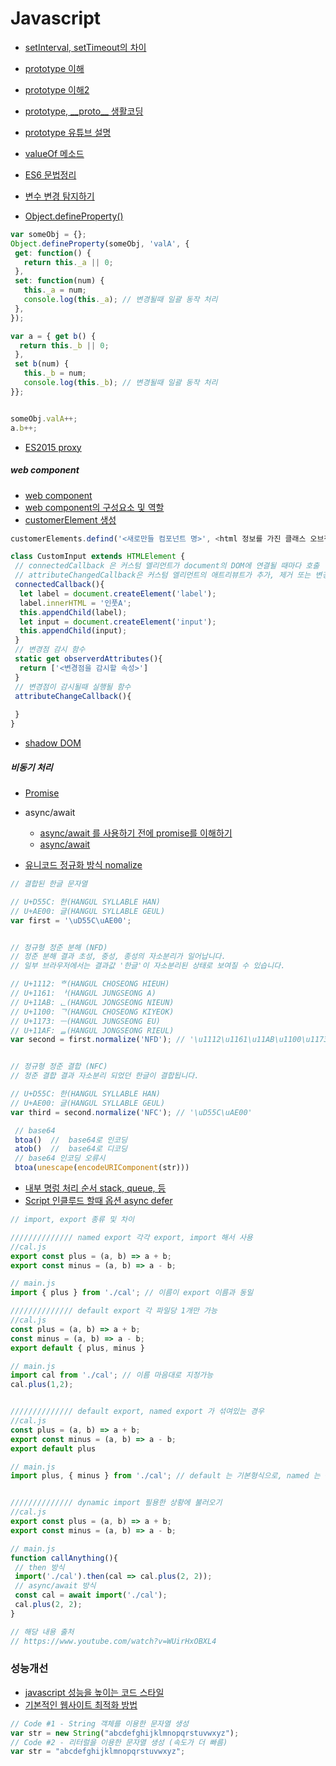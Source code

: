 # Javascript
* [setInterval, setTimeout의 차이](https://www.jiwon.me/setinterval-vs-settimeout/?fbclid=IwAR3Y_Ul-RzI6wh3aGiLNLu9vEBNu-hbII_TWzcCRHsIW7Xec5kgKwG_rPCM)
* [prototype 이해](https://poiemaweb.com/js-prototype)
* [prototype 이해2](https://velog.io/@adam2/%EC%9E%90%EB%B0%94%EC%8A%A4%ED%81%AC%EB%A6%BD%ED%8A%B8-Prototype-%EC%99%84%EB%B2%BD-%EC%A0%95%EB%A6%AC)
* [prototype, \_\_proto__ 생활코딩](https://www.youtube.com/watch?v=wT1Bl5uV27Y)
* [prototype 유튜브 설명](https://www.youtube.com/watch?v=wUgmzvExL_E&t=16s)
* [valueOf 메소드](https://dev.to/composite/valueof-mesodeu-mweohareo-issnya-1n97?fbclid=IwAR3NbHOY1Y-H7jxBdIdUTw1gzL0cf3Mdx_hpcP76m24qr08CQK-whDqUe5Q)
* [ES6 문법정리](https://velog.io/@decody/ES6-Sheetsheet)

* [변수 변경 탐지하기](https://www.zerocho.com/category/JavaScript/post/5a6578a3c994bd001ba0f9d9)
* [Object.defineProperty()](https://developer.mozilla.org/ko/docs/Web/JavaScript/Reference/Global_Objects/Object/defineProperty)
```javascript
var someObj = {};
Object.defineProperty(someObj, 'valA', {
 get: function() {
   return this._a || 0;
 },
 set: function(num) {
   this._a = num;
   console.log(this._a); // 변경될때 일괄 동작 처리
 },
});

var a = { get b() {
  return this._b || 0;
 },
 set b(num) {
   this._b = num;
   console.log(this._b); // 변경될때 일괄 동작 처리
}};


someObj.valA++;
a.b++;
```


* [ES2015 proxy](https://www.zerocho.com/category/EcmaScript/post/57ca5f053316f61500c4f902)
##### web component
* [web component](https://developer.mozilla.org/ko/docs/Web/Web_Components)
* [web component의 구성요소 및 역할](https://d2.naver.com/helloworld/188655)
* [customerElement 생성](https://developer.mozilla.org/ko/docs/Web/Web_Components/Using_custom_elements)
```javascript
customerElements.defind('<새로만들 컴포넌트 명>', <html 정보를 가진 클래스 오브젝트>) 

class CustomInput extends HTMLElement {
 // connectedCallback 은 커스텀 엘리먼트가 document의 DOM에 연결될 때마다 호출
 // attributeChangedCallback은 커스텀 엘리먼트의 애트리뷰트가 추가, 제거 또는 변경될때 호출
 connectedCallback(){
  let label = document.createElement('label');
  label.innerHTML = '인풋A';
  this.appendChild(label);
  let input = document.createElement('input');
  this.appendChild(input);
 }
 // 변경점 감시 함수
 static get observerdAttributes(){
  return ['<변경점을 감시할 속성>']
 }
 // 변경점이 감시될때 실행될 함수
 attributeChangeCallback(){
  
 }
}

```
* [shadow DOM](https://developer.mozilla.org/ko/docs/Web/Web_Components/Using_shadow_DOM)


##### 비동기 처리

* [Promise](https://ko.javascript.info/promise-basics)

* async/await
  * [async/await 를 사용하기 전에 promise를 이해하기](https://medium.com/@kiwanjung/%EB%B2%88%EC%97%AD-async-await-%EB%A5%BC-%EC%82%AC%EC%9A%A9%ED%95%98%EA%B8%B0-%EC%A0%84%EC%97%90-promise%EB%A5%BC-%EC%9D%B4%ED%95%B4%ED%95%98%EA%B8%B0-955dbac2c4a4)
  * [async/await](https://joshua1988.github.io/web-development/javascript/js-async-await/)

* [유니코드 정규화 방식 nomalize](https://developer.mozilla.org/ko/docs/Web/JavaScript/Reference/Global_Objects/String/normalize)
```javascript 
// 결합된 한글 문자열

// U+D55C: 한(HANGUL SYLLABLE HAN)
// U+AE00: 글(HANGUL SYLLABLE GEUL)
var first = '\uD55C\uAE00';


// 정규형 정준 분해 (NFD)
// 정준 분해 결과 초성, 중성, 종성의 자소분리가 일어납니다.
// 일부 브라우저에서는 결과값 '한글'이 자소분리된 상태로 보여질 수 있습니다.

// U+1112: ᄒ(HANGUL CHOSEONG HIEUH)
// U+1161: ᅡ(HANGUL JUNGSEONG A)
// U+11AB: ᆫ(HANGUL JONGSEONG NIEUN)
// U+1100: ᄀ(HANGUL CHOSEONG KIYEOK)
// U+1173: ᅳ(HANGUL JUNGSEONG EU)
// U+11AF: ᆯ(HANGUL JONGSEONG RIEUL)
var second = first.normalize('NFD'); // '\u1112\u1161\u11AB\u1100\u1173\u11AF'


// 정규형 정준 결합 (NFC)
// 정준 결합 결과 자소분리 되었던 한글이 결합됩니다.

// U+D55C: 한(HANGUL SYLLABLE HAN)
// U+AE00: 글(HANGUL SYLLABLE GEUL)
var third = second.normalize('NFC'); // '\uD55C\uAE00'

```
```javascript
 // base64
 btoa()  //  base64로 인코딩
 atob()  //  base64로 디코딩
 // base64 인코딩 오류시
 btoa(unescape(encodeURIComponent(str)))
```
* [내부 명렁 처리 순서 stack, queue, 등](https://www.youtube.com/watch?v=v67LloZ1ieI)
* [Script 인클루드 할때 옵션 async defer](https://www.youtube.com/watch?v=tJieVCgGzhs)

```javascript
// import, export 종류 및 차이

////////////// named export 각각 export, import 해서 사용
//cal.js
export const plus = (a, b) => a + b;
export const minus = (a, b) => a - b;

// main.js
import { plus } from './cal'; // 이름이 export 이름과 동일

////////////// default export 각 파일당 1개만 가능
//cal.js
const plus = (a, b) => a + b;
const minus = (a, b) => a - b;
export default { plus, minus }

// main.js
import cal from './cal'; // 이름 마음대로 지정가능
cal.plus(1,2);


////////////// default export, named export 가 섞여있는 경우
//cal.js
const plus = (a, b) => a + b;
export const minus = (a, b) => a - b;
export default plus

// main.js
import plus, { minus } from './cal'; // default 는 기본형식으로, named 는 {} 괄호를 이용해 import 


////////////// dynamic import 필용한 상황에 불러오기
//cal.js
export const plus = (a, b) => a + b;
export const minus = (a, b) => a - b;

// main.js
function callAnything(){
 // then 방식
 import('./cal').then(cal => cal.plus(2, 2));
 // async/await 방식
 const cal = await import('./cal');
 cal.plus(2, 2);
}

// 해당 내용 출처
// https://www.youtube.com/watch?v=WUirHxOBXL4

```


### 성능개선
* [javascript 성능을 높이는 코드 스타일](https://12bme.tistory.com/134)
* [기본적인 웹사이트 최적화 방법](https://12bme.tistory.com/128?category=682905)
```javascript
// Code #1 - String 객체를 이용한 문자열 생성 
var str = new String("abcdefghijklmnopqrstuvwxyz"); 
// Code #2 - 리터럴을 이용한 문자열 생성 (속도가 더 빠름)
var str = "abcdefghijklmnopqrstuvwxyz";

```
